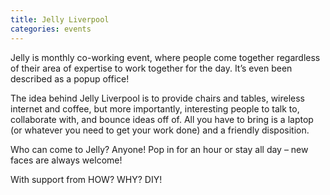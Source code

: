 ```yaml
---
title: Jelly Liverpool
categories: events
---
```

Jelly is monthly co-working event, where people come together regardless of their area of expertise to work together for the day. It’s even been described as a popup office!

The idea behind Jelly Liverpool is to provide chairs and tables, wireless internet and coffee, but more importantly, interesting people to talk to, collaborate with, and bounce ideas off of. All you have to bring is a laptop (or whatever you need to get your work done) and a friendly disposition.

Who can come to Jelly? Anyone! Pop in for an hour or stay all day &#8211; new faces are always welcome!

With support from HOW? WHY? DIY!
